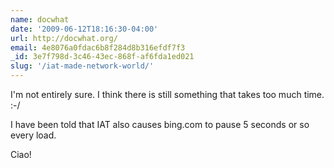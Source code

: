 ```yaml
---
name: docwhat
date: '2009-06-12T18:16:30-04:00'
url: http://docwhat.org/
email: 4e8076a0fdac6b8f284d8b316efdf7f3
_id: 3e7f798d-3c46-43ec-868f-af6fda1ed021
slug: '/iat-made-network-world/'
---
```


I'm not entirely sure. I think there is still something that takes too much
time. :-/

I have been told that IAT also causes bing.com to pause 5 seconds or so every
load.

Ciao!
